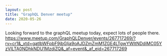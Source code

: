 ```yaml
---
layout: post
title: "GraphQL Denver meetup"
date: 2020-05-26
---
```

Looking forward to the graphQL meetup today, expect lots of people there.
https://www.meetup.com/GraphQLDenver/events/267717269/?rv=cr1&_xtd=gatlbWFpbF9jbGlja9oAJDZmZmM1ZGE4LTgwYWItNDdiMC05YzVlLTA0NDhkNDU1MzdiZQ&_af=event&_af_eid=267717269
